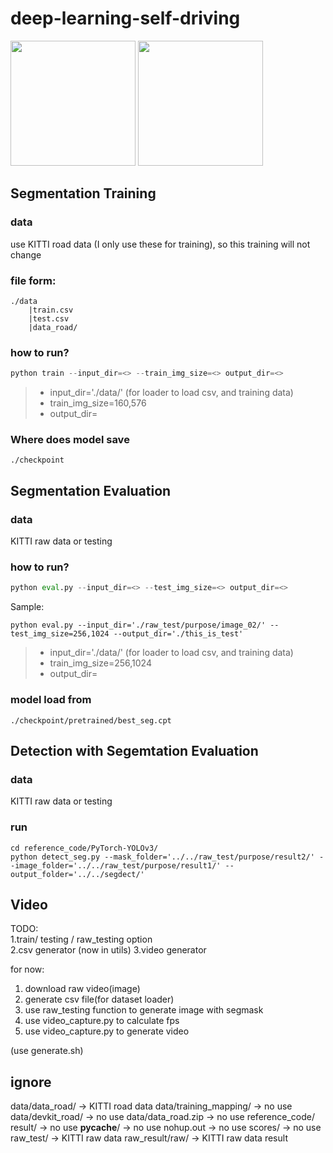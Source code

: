 # deep-learning-self-driving
<img src="raw_result/gif/1.gif" height="200">
<img src="raw_result/gif/2.gif" height="200">


## Segmentation Training
### data
use KITTI road data (I only use these for training), so this training will not change
### file form:
```
./data
    |train.csv
    |test.csv
    |data_road/
```
### how to run?
```python
python train --input_dir=<> --train_img_size=<> output_dir=<>
```
>- input_dir='./data/' (for loader to load csv, and training data)
>- train_img_size=160,576
>- output_dir=<fill in>
### Where does model save
```
./checkpoint
```
## Segmentation Evaluation
### data
KITTI raw data or testing
### how to run?
```python
python eval.py --input_dir=<> --test_img_size=<> output_dir=<>
```
Sample:
```
python eval.py --input_dir='./raw_test/purpose/image_02/' --test_img_size=256,1024 --output_dir='./this_is_test'
```
>- input_dir='./data/' (for loader to load csv, and training data)
>- train_img_size=256,1024
>- output_dir=<fill in>

### model load from
```
./checkpoint/pretrained/best_seg.cpt
```

## Detection with Segemtation Evaluation
### data
KITTI raw data or testing

### run
```
cd reference_code/PyTorch-YOLOv3/
python detect_seg.py --mask_folder='../../raw_test/purpose/result2/' --image_folder='../../raw_test/purpose/result1/' --output_folder='../../segdect/'
```
## Video



TODO:  
1.train/ testing / raw_testing option  
2.csv generator  (now in utils)
3.video generator   


for now:  
1. download raw video(image)  
2. generate csv file(for dataset loader)  
3. use raw_testing function to generate image with segmask  
4. use video_capture.py to calculate fps  
5. use video_capture.py to generate video  

(use generate.sh)



## ignore
data/data_road/ -> KITTI road data
data/training_mapping/ -> no use
data/devkit_road/ -> no use
data/data_road.zip -> no use
reference_code/ 
result/ -> no use
__pycache__/ -> no use
nohup.out -> no use
scores/ -> no use
raw_test/ -> KITTI raw data
raw_result/raw/ -> KITTI raw data result